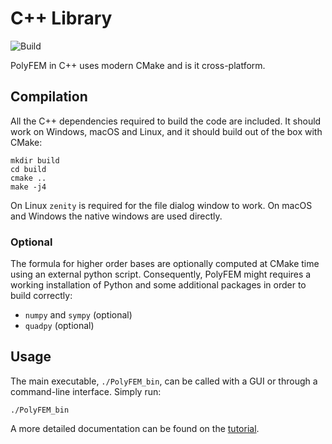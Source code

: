 C++ Library
===========

![Build](https://github.com/polyfem/polyfem/workflows/Build/badge.svg)


PolyFEM in C++ uses modern CMake and is it cross-platform.

Compilation
-----------

All the C++ dependencies required to build the code are included. It should work on Windows, macOS and Linux, and it should build out of the box with CMake:

    mkdir build
    cd build
    cmake ..
    make -j4

On Linux `zenity` is required for the file dialog window to work. On macOS and Windows the native windows are used directly.


### Optional
The formula for higher order bases are optionally computed at CMake time using an external python script. Consequently, PolyFEM might requires a working installation of Python and some additional packages in order to build correctly:

- `numpy` and `sympy` (optional)
- `quadpy` (optional)

Usage
-----

The main executable, `./PolyFEM_bin`, can be called with a GUI or through a command-line interface. Simply run:

    ./PolyFEM_bin

A more detailed documentation can be found on the [tutorial](tutorial.md).